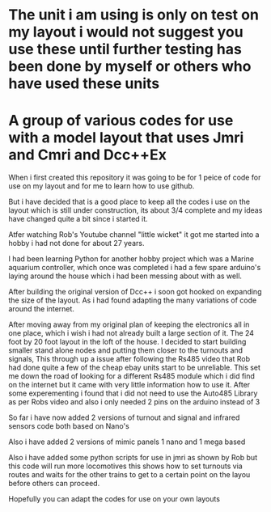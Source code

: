 # The unit i am using is only on test on my layout i would not suggest you use these until further testing has been done by myself or others who have used these units 


# A group of various codes for use with a  model layout that uses Jmri and Cmri and Dcc++Ex
When i first created this repository it was going to be for 1 peice of code for use on my layout 
and for me to learn how to use github.

But i have decided that is a good place to keep all the codes i use on the layout which is still
under construction, its about 3/4 complete and my ideas have changed quite a bit since i started it.

Atfer watching Rob's Youtube channel "little wicket" it got me started into a hobby i had not 
done for about 27 years.

I had been learning Python for another hobby project which was a Marine aquarium controller, which once
was completed i had a few spare arduino's laying around the house which i had been messing about with as well.

After building the original version of Dcc++ i soon got hooked on expanding the size of the layout. As i had found
adapting the many variations of code around the internet.

After moving away from my original plan of keeping the electronics all in one place, which i wish i had not already built 
a large section of it. The 24 foot by 20 foot layout in the loft of the house. I decided to start building smaller stand 
alone nodes and putting them closer to the turnouts and signals, This through up a issue after following the Rs485 video 
that Rob had done quite a few of the cheap ebay units start to be unreliable. This set me down the road of looking for a 
different Rs485 module which i did find on the internet but it came with very little information how to use it. 
After some experementing i found that i did not need to use the Auto485 Library as per Robs video and also i only
needed 2 pins on the arduino instead of 3

So far i have now added 2 versions of turnout and signal and infrared sensors code both based on Nano's

Also i have added 2 versions of mimic panels 1 nano and 1 mega based

Also i have added some python scripts for use in jmri as shown by Rob but this code will run more locomotives
this shows how to set turnouts via routes and waits for the other trains to get to a certain point on the layou before
others can proceed.

Hopefully you can adapt the codes for use on your own layouts


